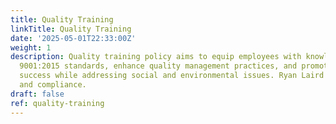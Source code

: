 ```yaml
---
title: Quality Training
linkTitle: Quality Training
date: '2025-05-01T22:33:00Z'
weight: 1
description: Quality training policy aims to equip employees with knowledge of ISO
  9001:2015 standards, enhance quality management practices, and promote sustained
  success while addressing social and environmental issues. Ryan Laird oversees implementation
  and compliance.
draft: false
ref: quality-training
---
```


